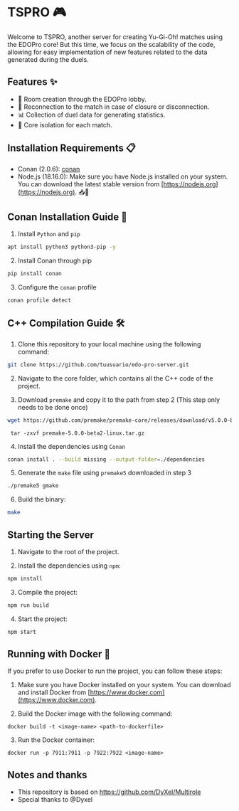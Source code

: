 # TSPRO 🎮

Welcome to TSPRO, another server for creating Yu-Gi-Oh! matches using the EDOPro core! But this time, we focus on the scalability of the code, allowing for easy implementation of new features related to the data generated during the duels.

## Features ✨

- 🏰 Room creation through the EDOPro lobby.
- 🔌 Reconnection to the match in case of closure or disconnection.
- 📊 Collection of duel data for generating statistics.
- 🚀 Core isolation for each match.

## Installation Requirements 📋

- Conan (2.0.6): [conan](https://conan.io/)
- Node.js (18.16.0): Make sure you have Node.js installed on your system. You can download the latest stable version from [https://nodejs.org](https://nodejs.org). 📥🚀

## Conan Installation Guide 🚀

1. Install `Python` and `pip`

```bash
apt install python3 python3-pip -y
```

2. Install Conan through pip

```bash
pip install conan
```

3. Configure the `conan` profile

```bash
conan profile detect
```

## C++ Compilation Guide 🛠️

1. Clone this repository to your local machine using the following command:

```bash
git clone https://github.com/tuusuario/edo-pro-server.git
```

2. Navigate to the core folder, which contains all the C++ code of the project.

3. Download `premake` and copy it to the path from step 2 (This step only needs to be done once)

```bash
wget https://github.com/premake/premake-core/releases/download/v5.0.0-beta2/premake-5.0.0-beta2-linux.tar.gz
```

```
 tar -zxvf premake-5.0.0-beta2-linux.tar.gz
```

4.  Install the dependencies using `Conan`

```bash
conan install . --build missing --output-folder=./dependencies
```

5.  Generate the `make` file using `premake5` downloaded in step 3

```bash
./premake5 gmake
```

6.  Build the binary:

```bash
make
```

## Starting the Server

1. Navigate to the root of the project.

2. Install the dependencies using `npm`:

```bash
npm install
```

3. Compile the project:

```bash
npm run build
```

4. Start the project:

```bash
npm start
```

## Running with Docker 🐳

If you prefer to use Docker to run the project, you can follow these steps:

1. Make sure you have Docker installed on your system. You can download and install Docker from [https://www.docker.com](https://www.docker.com).

2. Build the Docker image with the following command:
```
docker build -t <image-name> <path-to-dockerfile>
```

3. Run the Docker container:
```
docker run -p 7911:7911 -p 7922:7922 <image-name>
```

## Notes and thanks

- This repository is based on https://github.com/DyXel/Multirole
- Special thanks to @Dyxel
